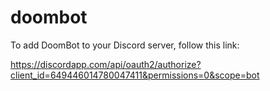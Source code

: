 # doombot

To add DoomBot to your Discord server, follow this link:

https://discordapp.com/api/oauth2/authorize?client_id=649446014780047411&permissions=0&scope=bot
